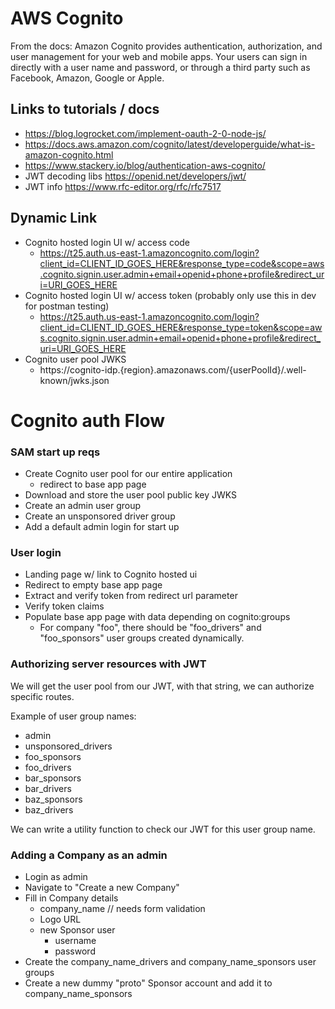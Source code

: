 # AWS Cognito

From the docs: Amazon Cognito provides authentication, authorization, and user management for your web and mobile apps. Your users can sign in directly with a user name and password, or through a third party such as Facebook, Amazon, Google or Apple.

## Links to tutorials / docs
- https://blog.logrocket.com/implement-oauth-2-0-node-js/
- https://docs.aws.amazon.com/cognito/latest/developerguide/what-is-amazon-cognito.html
- https://www.stackery.io/blog/authentication-aws-cognito/
- JWT decoding libs https://openid.net/developers/jwt/ 
- JWT info https://www.rfc-editor.org/rfc/rfc7517

## Dynamic Link 
 - Cognito hosted login UI w/ access code
     - https://t25.auth.us-east-1.amazoncognito.com/login?client_id=CLIENT_ID_GOES_HERE&response_type=code&scope=aws.cognito.signin.user.admin+email+openid+phone+profile&redirect_uri=URI_GOES_HERE
 - Cognito hosted login UI w/ access token (probably only use this in dev for postman testing)
     - https://t25.auth.us-east-1.amazoncognito.com/login?client_id=CLIENT_ID_GOES_HERE&response_type=token&scope=aws.cognito.signin.user.admin+email+openid+phone+profile&redirect_uri=URI_GOES_HERE
 - Cognito user pool JWKS
     - https://cognito-idp.{region}.amazonaws.com/{userPoolId}/.well-known/jwks.json

# Cognito auth Flow

### SAM start up reqs

 - Create Cognito user pool for our entire application
     - redirect to base app page
 - Download and store the user pool public key JWKS
 - Create an admin user group
 - Create an unsponsored driver group
 - Add a default admin login for start up

### User login
 - Landing page w/ link to Cognito hosted ui
 - Redirect to empty base app page
 - Extract and verify token from redirect url parameter
 - Verify token claims
 - Populate base app page with data depending on cognito:groups
    - For company "foo", there should be "foo_drivers" and "foo_sponsors" user groups created dynamically.

### Authorizing server resources with JWT
We will get the user pool from our JWT, with that string, we can authorize specific routes.

Example of user group names:

 - admin
 - unsponsored_drivers
 - foo_sponsors
 - foo_drivers
 - bar_sponsors
 - bar_drivers
 - baz_sponsors
 - baz_drivers

We can write a utility function to check our JWT for this user group name.

### Adding a Company as an admin
 - Login as admin
 - Navigate to "Create a new Company"
 - Fill in Company details
      - company_name  // needs form validation
      - Logo URL
      - new Sponsor user
           - username
           - password
 - Create the company_name_drivers and company_name_sponsors user groups
 - Create a new dummy "proto" Sponsor account and add it to company_name_sponsors
